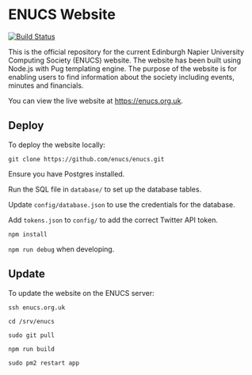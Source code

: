 # ENUCS Website
[![Build Status](https://travis-ci.com/MrRa1n/enucs.svg?token=gys1DHnnbw7by8y6URN7&branch=develop)](https://travis-ci.com/MrRa1n/enucs)  

This is the official repository for the current Edinburgh Napier University Computing Society (ENUCS) website. The website has been built using Node.js with Pug templating engine. The purpose of the website is for enabling users to find information about the society including events, minutes and financials.

You can view the live website at https://enucs.org.uk.

## Deploy
To deploy the website locally:

`git clone https://github.com/enucs/enucs.git`

Ensure you have Postgres installed.

Run the SQL file in `database/` to set up the database tables.

Update `config/database.json` to use the credentials for the database.

Add `tokens.json` to `config/` to add the correct Twitter API token.

`npm install`

`npm run debug` when developing.

## Update
To update the website on the ENUCS server:

`ssh enucs.org.uk`

`cd /srv/enucs`

`sudo git pull`

`npm run build`

`sudo pm2 restart app`

